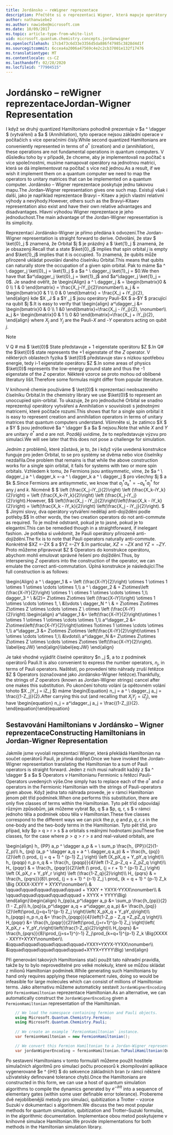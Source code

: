 ```yaml
---
title: Jordánsko – reWigner reprezentace
description: Přečtěte si o reprezentaci Wigner, která mapuje operátory Hamiltonian na jednotnou matrici, která se dá snadněji implementovat na počítač s procesorem.
author: nathanwiebe2
ms.author: nawiebe@microsoft.com
ms.date: 10/09/2017
ms.topic: article-type-from-white-list
uid: microsoft.quantum.chemistry.concepts.jordanwigner
ms.openlocfilehash: 17cb473c6d33e3356d5da886f47985c3828d4d1f
ms.sourcegitcommit: 6ccea4a2006a47569c4e2c2cb37001e132f17476
ms.translationtype: MT
ms.contentlocale: cs-CZ
ms.lasthandoff: 02/28/2020
ms.locfileid: "77904515"
---
```

# <a name="jordan-wigner-representation"></a><span data-ttu-id="a4858-103">Jordánsko – reWigner reprezentace</span><span class="sxs-lookup"><span data-stu-id="a4858-103">Jordan-Wigner Representation</span></span>

<span data-ttu-id="a4858-104">I když se druhý quantized Hamiltonians pohodlně prezentuje v $a ^ \dagger $ (vytváření) a $a $ (Annihilation), tyto operace nejsou základní operace v počítačích s více operačními čísly.</span><span class="sxs-lookup"><span data-stu-id="a4858-104">While second quantized Hamiltonians are conveniently represented in terms of $a^\dagger$ (creation) and $a$ (annihilation), these operations are not fundamental operations in quantum computers.</span></span>
<span data-ttu-id="a4858-105">V důsledku toho by v případě, že chceme, aby je implementovali na počítač s více společnostmi, musíme namapovat operátory na jednotnou matrici, která se dá implementovat na počítač s více než jednou.</span><span class="sxs-lookup"><span data-stu-id="a4858-105">As a result, if we wish it implement them on a quantum computer we need to map the operators to unitary matrices that can be implemented on a quantum computer.</span></span>
<span data-ttu-id="a4858-106">Jordánsko – Wigner reprezentace poskytuje jednu takovou mapu.</span><span class="sxs-lookup"><span data-stu-id="a4858-106">The Jordan–Wigner representation gives one such map.</span></span>
<span data-ttu-id="a4858-107">Existují však i další, jako je například reprezentace Bravyi – Kitaev a jejich vlastní relativní výhody a nevýhody.</span><span class="sxs-lookup"><span data-stu-id="a4858-107">However, others such as the Bravyi–Kitaev representation also exist and have their own relative advantages and disadvantages.</span></span>
<span data-ttu-id="a4858-108">Hlavní výhodou Wigner reprezentace je jeho jednoduchost.</span><span class="sxs-lookup"><span data-stu-id="a4858-108">The main advantage of the Jordan-Wigner representation is its simplicity.</span></span>

<span data-ttu-id="a4858-109">Reprezentací Jordánsko-Wigner je přímo předána k odvození.</span><span class="sxs-lookup"><span data-stu-id="a4858-109">The Jordan-Wigner representation is straight forward to derive.</span></span>
<span data-ttu-id="a4858-110">Odvolání, že stav $ \ket{0}_j $ znamená, že Orbital $j $ je prázdný a $ \ket{1}_j $ znamená, že je obsazený.</span><span class="sxs-lookup"><span data-stu-id="a4858-110">Recall that a state $\ket{0}_j$ implies that spin orbital $j$ is empty and $\ket{1}_j$ implies that it is occupied.</span></span>
<span data-ttu-id="a4858-111">To znamená, že qubits může přirozeně ukládat povolání daného číselníku Orbital.</span><span class="sxs-lookup"><span data-stu-id="a4858-111">This means that qubits can naturally store the occupation of a given spin orbital.</span></span>
<span data-ttu-id="a4858-112">Pak to máme $a ^ \ dagger_j \ket{0}_j = \ket{1}_j $ a $a ^ \ dagger_j \ket{1}_j = $0.</span><span class="sxs-lookup"><span data-stu-id="a4858-112">We then have that $a^\dagger_j \ket{0}_j = \ket{1}_j$ and $a^\dagger_j \ket{1}_j = 0$.</span></span>
<span data-ttu-id="a4858-113">Je snadné ověřit, že \begin{Align} a ^ \ dagger_j & = \begin{bmatrix}0 & 0 \\\ 1 & 0 \end{bmatrix} = \frac{X_j-iY_j}{2}\nonumber\\\\ a_j & = \begin{bmatrix}0 & 1 \\\ 0 & 0 \end{bmatrix} = \frac{X_j + iY_j}{2}, \end{align} kde $X _J $ a $Y _j $ jsou operátory Pauli-$X $ a-$Y $ pracující na qubit $j $.</span><span class="sxs-lookup"><span data-stu-id="a4858-113">It is easy to verify that \begin{align} a^\dagger_j &= \begin{bmatrix}0 & 0 \\\ 1 &0 \end{bmatrix}=\frac{X_j - iY_j}{2}, \nonumber\\\\ a_j &= \begin{bmatrix}0 & 1 \\\ 0 &0 \end{bmatrix}=\frac{X_j + iY_j}{2}, \end{align} where $X_j$ and $Y_j$ are the Pauli-$X$ and -$Y$ operators acting on qubit $j$.</span></span>

>[!NOTE]
> <span data-ttu-id="a4858-114">V Q # má $ \ket{0}$ State představuje + 1 eigenstate operátoru $Z $.</span><span class="sxs-lookup"><span data-stu-id="a4858-114">In Q# the $\ket{0}$ state represents the +1 eigenstate of the $Z$ operator.</span></span> <span data-ttu-id="a4858-115">V některých oblastech fyzika $ \ket{0}$ představuje stav s nízkou spotřebou energie, tedy i-1 eigenstate operátoru $Z $.</span><span class="sxs-lookup"><span data-stu-id="a4858-115">In some areas of physics $\ket{0}$ represents the low-energy ground state and thus the -1 eigenstate of the $Z$ operator.</span></span> <span data-ttu-id="a4858-116">Některé vzorce se proto mohou od oblíbené literatury lišit.</span><span class="sxs-lookup"><span data-stu-id="a4858-116">Therefore some formulas might differ from popular literature.</span></span>

<span data-ttu-id="a4858-117">V knihovně chemie používáme $ \ket{0}$ k reprezentaci neobsazeného číselníku Orbital.</span><span class="sxs-lookup"><span data-stu-id="a4858-117">In the chemistry library we use $\ket{0}$ to represent an unoccupied spin-orbital.</span></span>
<span data-ttu-id="a4858-118">To ukazuje, že pro jednoduché Orbital se snadno reprezentují operátory vytváření a Annihilation v souvislosti s jednotnými matricemi, které počítače rozumí.</span><span class="sxs-lookup"><span data-stu-id="a4858-118">This shows that for a single spin orbital it is easy to represent creation and annihilation operators in terms of unitary matrices that quantum computers understand.</span></span>
<span data-ttu-id="a4858-119">Všimněte si, že zatímco $X $ a $Y $ jsou jednotkové $a ^ \dagger $ a $a $ nejsou.</span><span class="sxs-lookup"><span data-stu-id="a4858-119">Note that while $X$ and $Y$ are unitary $a^\dagger$ and $a$ are not.</span></span>
<span data-ttu-id="a4858-120">Později uvidíme, že to nepředstavuje výzvu pro simulaci.</span><span class="sxs-lookup"><span data-stu-id="a4858-120">We will see later that this does not pose a challenge for simulation.</span></span>

<span data-ttu-id="a4858-121">Jedním z problémů, které zůstává, je to, že i když výše uvedená konstrukce funguje pro jeden Orbital, to se pro systémy se dvěma nebo více číselníky nezdařila.</span><span class="sxs-lookup"><span data-stu-id="a4858-121">One problem that remains is that while the above construction works for a single spin orbital, it fails for systems with two or more spin orbitals.</span></span>
<span data-ttu-id="a4858-122">Vzhledem k tomu, že Fermions jsou antisymmetic, víme, že $a ^ \ dagger_j a ^ \ dagger_k =-a ^ \ dagger_k a ^ \ dagger_j $ pro všechny $j $ a $k $.</span><span class="sxs-lookup"><span data-stu-id="a4858-122">Since Fermions are antisymmetic, we know that $a^\dagger_j a^\dagger_k = - a^\dagger_k a^\dagger_j$ for any $j$ and $k$.</span></span>
<span data-ttu-id="a4858-123">Nicméně $ $ \left (\frac{X_j-iY_j}{2}\right) \left (\frac{X_k-iY_k}{2}\right) = \left (\frac{X_k-iY_k}{2}\right) \left (\frac{X_j-iY_j}{2}\right).</span><span class="sxs-lookup"><span data-stu-id="a4858-123">However, $$ \left(\frac{X_j - iY_j}{2}\right)\left(\frac{X_k - iY_k}{2}\right) = \left(\frac{X_k - iY_k}{2}\right) \left(\frac{X_j - iY_j}{2}\right).</span></span>
<span data-ttu-id="a4858-124">$ $ Jinými slovy, dva operátory vytváření nedělají anti-dojíždění podle potřeby.</span><span class="sxs-lookup"><span data-stu-id="a4858-124">$$ In other words, the two creation operators do not anti-commute as required.</span></span>
<span data-ttu-id="a4858-125">To je možné odstranit, pokud je to jasné, pokud je to elegantní.</span><span class="sxs-lookup"><span data-stu-id="a4858-125">This can be remedied though in a straightforward, if inelegant fashion.</span></span>
<span data-ttu-id="a4858-126">Je potřeba si uvědomit, že Pauli operátory přirozeně anti-dojíždění.</span><span class="sxs-lookup"><span data-stu-id="a4858-126">The fix is to note that Pauli operators naturally anti-commute.</span></span>
<span data-ttu-id="a4858-127">Konkrétně $XZ =-ZX $ a $YZ =-ZY $.</span><span class="sxs-lookup"><span data-stu-id="a4858-127">In particular, $XZ = -ZX$ and $YZ=-ZY$.</span></span>
<span data-ttu-id="a4858-128">Proto můžeme připravovat $Z $ Operators do konstrukce operátoru, abychom mohli emulovat správné řešení pro dojíždění.</span><span class="sxs-lookup"><span data-stu-id="a4858-128">Thus, by interspersing $Z$ operators into the construction of the operator, we can emulate the correct anti-commutation.</span></span>
<span data-ttu-id="a4858-129">Úplná konstrukce je následující:</span><span class="sxs-lookup"><span data-stu-id="a4858-129">The full construction is as follows:</span></span> 

<span data-ttu-id="a4858-130">\begin{Align} a ^ \ dagger_1 & = \left (\frac{X-iY}{2}\right) \otimes 1 \otimes 1 \otimes 1 \otimes \cdots \otimes 1,\\\\ a ^ \ dagger_2 & = Z\otimes\left (\frac{X-iY}{2}\right) \otimes 1 \ otimes 1 \otimes \cdots \otimes 1,\\\\ dagger_3 ^ \ &{2}= Z\otimes Z\otimes \left (\frac{X-iY}\\\right) \otimes 1 \otimes \cdots \otimes 1, \\ &\\\vdots \\ dagger_N ^ \ & = Z\otimes Z\otimes Z\otimes Z \otimes \cdots \otimes Z \ otimes \left (\frac{X-iY}{2}\right).</span><span class="sxs-lookup"><span data-stu-id="a4858-130">\begin{align} a^\dagger_1 &= \left(\frac{X-iY}{2}\right)\otimes 1 \otimes 1 \otimes 1 \otimes \cdots \otimes 1,\\\\ a^\dagger_2 &= Z\otimes\left(\frac{X-iY}{2}\right)\otimes 1\otimes 1 \otimes \cdots \otimes 1,\\\\ a^\dagger_3 &= Z\otimes Z\otimes \left(\frac{X-iY}{2}\right)\otimes 1 \otimes \cdots \otimes 1,\\\\ &\vdots\\\\ a^\dagger_N &= Z\otimes Z\otimes Z\otimes Z \otimes \cdots \otimes Z\otimes \left(\frac{X-iY}{2}\right).</span></span> <span data-ttu-id="a4858-131">\label{eq:JW} \end{align}</span><span class="sxs-lookup"><span data-stu-id="a4858-131">\label{eq:JW} \end{align}</span></span>

<span data-ttu-id="a4858-132">Je také vhodné vyjádřit číselné operátory $n _j $, a to z podmínek operátorů Pauli.</span><span class="sxs-lookup"><span data-stu-id="a4858-132">It is also convenient to express the number operators, $n_j$, in terms of Pauli operators.</span></span>
<span data-ttu-id="a4858-133">Naštěstí, po provedení této náhrady zruší řetězce $Z $ Operators (označované jako Jordánsko-Wigner řetězce).</span><span class="sxs-lookup"><span data-stu-id="a4858-133">Thankfully, the strings of $Z$ operators (known as Jordan-Wigner strings) cancel after one makes this substitution.</span></span>
<span data-ttu-id="a4858-134">Po ukončení tohoto volání (a opětovném volání tohoto $X _jY_j = iZ_j $) máme \begin{Equation} n_j = a ^ \ dagger_j a_j = \frac{(1-Z_j)}{2}.</span><span class="sxs-lookup"><span data-stu-id="a4858-134">After carrying this out (and recalling that $X_jY_j=iZ_j$), we have \begin{equation} n_j = a^\dagger_j a_j = \frac{(1-Z_j)}{2}.</span></span>
<span data-ttu-id="a4858-135">\end{equation}</span><span class="sxs-lookup"><span data-stu-id="a4858-135">\end{equation}</span></span>


## <a name="constructing-hamiltonians-in-jordan-wigner-representation"></a><span data-ttu-id="a4858-136">Sestavování Hamiltonians v Jordánsko – Wigner reprezentace</span><span class="sxs-lookup"><span data-stu-id="a4858-136">Constructing Hamiltonians in Jordan-Wigner Representation</span></span>

<span data-ttu-id="a4858-137">Jakmile jsme vyvolali reprezentaci Wigner, která překládá Hamiltonian na součet operátorů Pauli, je přímá dopřed.</span><span class="sxs-lookup"><span data-stu-id="a4858-137">Once we have invoked the Jordan-Wigner representation translating the Hamiltonian to a sum of Pauli operators is straight forward.</span></span>
<span data-ttu-id="a4858-138">Jeden z nich musí nahradit každý z $a ^ \dagger $ a $a $ Operators v Hamiltonianu Fermionic s řetězci Pauli-Operators uvedených výše.</span><span class="sxs-lookup"><span data-stu-id="a4858-138">One simply has to replace each of the $a^\dagger$ and $a$ operators in the Fermionic Hamiltonian with the strings of Pauli-operators given above.</span></span>
<span data-ttu-id="a4858-139">Když jedna tato náhrada provede, je v rámci Hamiltonian jenom pět tříd podmínek.</span><span class="sxs-lookup"><span data-stu-id="a4858-139">When one performs this substitution, there are only five classes of terms within the Hamiltonian.</span></span>
<span data-ttu-id="a4858-140">Tyto pět tříd odpovídají různým způsobům, jak můžeme vybrat $p, q $ a $p, q, r, s $ v rámci jednoho těla a podmínek obou těla v Hamiltonian.</span><span class="sxs-lookup"><span data-stu-id="a4858-140">These five classes correspond to the different ways we can pick the $p,q$ and $p,q,r,s$ in the one-body and the two-body terms in the Hamiltonian.</span></span>
<span data-ttu-id="a4858-141">Tyto pět tříd, pro případ, kdy $p > q > r > s $ a orbitals s reálnými hodnotami jsou</span><span class="sxs-lookup"><span data-stu-id="a4858-141">These five classes, for the case where $p>q>r>s$ and real-valued orbitals, are</span></span>

<span data-ttu-id="a4858-142">\begin{align} h_ {PP} a_p ^ \dagger a_p & = \ sum_p \frac{h_ {PP}}{2}(1-Z_p)\\\\ h_ {pq} (a_p ^ \dagger a_q + a ^ \ dagger_q a_p) & = \frac{h_ {pq}}{2}\left (\ prod_ {j = q + 1} ^ {p-1} Z_j \right) \left (X_pX_q + Y_pY_q \right)\\\\ h_ {pqqp} n_p n_q & = \frac{h_ {pqqp}}{4}\left (1-Z_p-Z_q + Z_pZ_q \right)\\\\ H_ {pqqr} & = \frac{h_ {pqqr}}{2}\left (\ prod_ {j = r + 1} ^ {p-1} Z_j \right) \left (X_pX_r + Y_pY_r \right) \left (\frac{1-Z_q}{2}\right)\\\\ H_ {pqrs} & = \frac{h_ {pqrs}}{8}\ prod_ {j = s + 1} ^ {r-1} Z_j \ prod_ {k = q + 1} ^ {p-1} Z_k \Big (XXXX-XXYY + XYXY\nonumber\\\\ & \qquad\qquad\qquad\qquad\qquad + YXXY + YXYX-YYXX\nonumber\\\\ & \qquad\qquad\qquad\qquad\qquad + XYYX + YYYY\Big) \end{align}</span><span class="sxs-lookup"><span data-stu-id="a4858-142">\begin{align} h_{pp}a_p^\dagger a_p &= \sum_p \frac{h_{pp}}{2}(1 - Z_p)\\\\ h_{pq}(a_p^\dagger a_q + a^\dagger_q a_p) &= \frac{h_{pq}}{2}\left(\prod_{j=q+1}^{p-1} Z_j \right)\left( X_pX_q + Y_pY_q\right)\\\\ h_{pqqp} n_p n_q &=  \frac{h_{pqqp}}{4}\left(1-Z_p - Z_q +Z_pZ_q \right)\\\\ H_{pqqr} &= \frac{h_{pqqr}}{2}\left(\prod_{j=r+1}^{p-1} Z_j \right)\left( X_pX_r + Y_pY_r\right)\left(\frac{1-Z_q}{2}\right)\\\\ H_{pqrs} &= \frac{h_{pqrs}}{8}\prod_{j=s+1}^{r-1} Z_j\prod_{k=q+1}^{p-1} Z_k \Big(XXXX - XXYY+XYXY\nonumber\\\\ &\qquad\qquad\qquad\qquad\qquad+YXXY+YXYX-YYXX\nonumber\\\\ &\qquad\qquad\qquad\qquad\qquad+XYYX+YYYY\Big) \end{align}</span></span>

<span data-ttu-id="a4858-143">Při generování takových Hamiltonians stačí použít tato náhradní pravidla, takže by to bylo neproveditelné pro velké molekuly, které se můžou skládat z milionů Hamiltonian podmínek.</span><span class="sxs-lookup"><span data-stu-id="a4858-143">While generating such Hamiltonians by hand only requires applying these replacement rules, doing so would be infeasible for large molecules which can consist of millions of Hamiltonian terms.</span></span>
<span data-ttu-id="a4858-144">Jako alternativu můžeme automaticky sestavit `JordanWignerEncoding` pro `FermionHamiltonian` reprezentace Hamiltonian.</span><span class="sxs-lookup"><span data-stu-id="a4858-144">As an alternative, we can automatically construct the `JordanWignerEncoding` given a `FermionHamiltonian` representation of the Hamiltonian.</span></span>

```csharp
    // We load the namespace containing fermion and Pauli objects. 
    using Microsoft.Quantum.Chemistry.Fermion;
    using Microsoft.Quantum.Chemistry.Pauli;
    
    // We create an example `FermionHamiltonian` instance.
    var fermionHamiltonian = new FermionHamiltonian();

    // We convert this Fermion Hamiltonian to a Jordan-Wigner representation.
    var jordanWignerEncoding = fermionHamiltonian.ToPauliHamiltonian(QubitEncoding.JordanWigner);
```

<span data-ttu-id="a4858-145">Po sestavení Hamiltonians v tomto formuláři můžeme použít hostitele simulačních algoritmů pro simulaci počtu procesorů k zkompilování aplikace vygenerované $e ^ {iHt} $ do sekvence základních bran (v rámci některé uživatelsky definované tolerance chyb).</span><span class="sxs-lookup"><span data-stu-id="a4858-145">Once the Hamiltonians are constructed in this form, we can use a host of quantum simulation algorithms to compile the dynamics generated by $e^{-iHt}$ into a sequence of elementary gates (within some user definable error tolerance).</span></span>
<span data-ttu-id="a4858-146">Probereme dvě nejoblíbenější metody pro simulaci, qubitization a Trotter – vzorce Suzuki v dokumentaci s algoritmem.</span><span class="sxs-lookup"><span data-stu-id="a4858-146">We discuss the two most popular methods for quantum simulation, qubitization and Trotter–Suzuki formulas, in the algorithmic documentation.</span></span> <span data-ttu-id="a4858-147">Implementace obou metod poskytujeme v knihovně simulace Hamiltonian.</span><span class="sxs-lookup"><span data-stu-id="a4858-147">We provide implementations for both methods in the Hamiltonian simulation library.</span></span>
